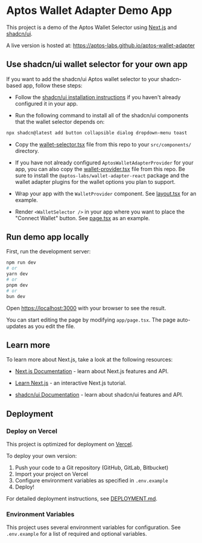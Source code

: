 # Aptos Wallet Adapter Demo App

This project is a demo of the Aptos Wallet Selector using [Next.js](https://nextjs.org/) and [shadcn/ui](https://ui.shadcn.com/).

A live version is hosted at:
https://aptos-labs.github.io/aptos-wallet-adapter

## Use shadcn/ui wallet selector for your own app

If you want to add the shadcn/ui Aptos wallet selector to your shadcn-based app, follow these steps:

- Follow the [shadcn/ui installation instructions](https://ui.shadcn.com/docs/installation) if you haven't already configured it in your app.

- Run the following command to install all of the shadcn/ui components that the wallet selector depends on:

```bash
npx shadcn@latest add button collapsible dialog dropdown-menu toast
```

- Copy the [wallet-selector.tsx](./src/components/WalletSelector.tsx) file from this repo to your `src/components/` directory.

- If you have not already configured `AptosWalletAdapterProvider` for your app, you can also copy the [wallet-provider.tsx](./src/components/WalletProvider.tsx) file from this repo. Be sure to install the `@aptos-labs/wallet-adapter-react` package and the wallet adapter plugins for the wallet options you plan to support.

- Wrap your app with the `WalletProvider` component. See [layout.tsx](./src/app/layout.tsx) for an example.

- Render `<WalletSelector />` in your app where you want to place the "Connect Wallet" button. See [page.tsx](./src/app/page.tsx) as an example.

## Run demo app locally

First, run the development server:

```bash
npm run dev
# or
yarn dev
# or
pnpm dev
# or
bun dev
```

Open [https://localhost:3000](https://localhost:3000) with your browser to see the result.

You can start editing the page by modifying `app/page.tsx`. The page auto-updates as you edit the file.

## Learn more

To learn more about Next.js, take a look at the following resources:

- [Next.js Documentation](https://nextjs.org/docs) - learn about Next.js features and API.
- [Learn Next.js](https://nextjs.org/learn) - an interactive Next.js tutorial.

- [shadcn/ui Documentation](https://ui.shadcn.com/docs) - learn about shadcn/ui features and API.

## Deployment

### Deploy on Vercel

This project is optimized for deployment on [Vercel](https://vercel.com/).

To deploy your own version:

1. Push your code to a Git repository (GitHub, GitLab, Bitbucket)
2. Import your project on Vercel
3. Configure environment variables as specified in `.env.example`
4. Deploy!

For detailed deployment instructions, see [DEPLOYMENT.md](./DEPLOYMENT.md).

### Environment Variables

This project uses several environment variables for configuration. See `.env.example` for a list of required and optional variables.
